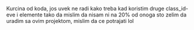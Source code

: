 Kurcina od koda, jos uvek ne radi kako treba kad koristim druge class_id-eve i elemente tako da mislim da nisam ni na 20% od onoga sto zelim da uradim sa ovim projektom, mislim da ce potrajati lol
